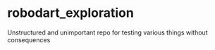 # robodart_exploration
Unstructured and unimportant repo for testing various things without consequences
